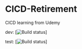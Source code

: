 # CICD-Retirement
CICD learning from Udemy

dev: [![Build status](https://build.appcenter.ms/v0.1/apps/a7ca646c-c53a-4e29-86f7-3d1476e7ae10/branches/dev/badge)]

test: [![Build status](https://build.appcenter.ms/v0.1/apps/10208ed6-d0ce-4342-9dec-43c8af9a8f81/branches/master/badge)]
